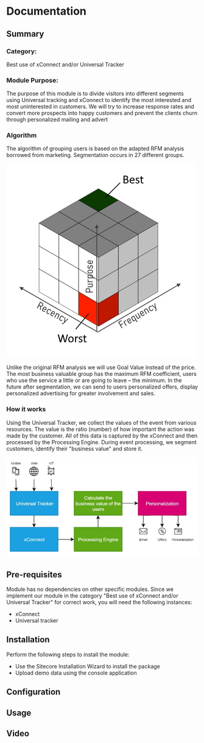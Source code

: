 # Documentation

## Summary

### Category:

Best use of xConnect and/or Universal Tracker

### Module Purpose: 

The purpose of this module is to divide visitors into different segments using Universal tracking and xConnect to identify the most interested and most uninterested in customers. We will try to increase response rates and convert more prospects into happy customers  and prevent the clients churn  through personalized mailing and advert

### Algorithm

The algorithm of grouping users is based on the adapted RFM analysis borrowed from marketing. Segmentation occurs in 27 different groups.

![rfm](https://github.com/Sitecore-Hackathon/2019-NaN/blob/master/documentation/images/rfm.jpg)

Unlike the original RFM analysis we will use Goal Value instead of the price. The most business valuable group has the maximum RFM coefficient, users who use the service a little or are going to leave – the minimum. In the future after segmentation, we can send to users personalized offers, display personalized advertising for greater involvement and sales.

### How it works

Using the Universal Tracker, we collect the values of the event from various resources. The value is the ratio (number) of how important the action was made by the customer. All of this data is captured by the xConnect and then processed by the Processing Engine. During event processing, we segment customers, identify their "business value" and store it.

![process](https://github.com/Sitecore-Hackathon/2019-NaN/blob/master/documentation/images/process.jpg)

## Pre-requisites

Module has no dependencies on other specific modules. Since we implement our module in the category "Best use of xConnect and/or Universal Tracker" for correct work, you will need the following instances:

- xConnect
- Universal tracker

## Installation

Perform the following steps to install the module:

- Use the Sitecore Installation Wizard to install the package
- Upload demo data using the console application

## Configuration


## Usage


## Video

